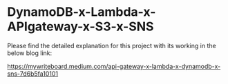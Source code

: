 # DynamoDB-x-Lambda-x-APIgateway-x-S3-x-SNS

Please find the detailed explanation for this project with its working in the below blog link:

https://mywriteboard.medium.com/api-gateway-x-lambda-x-dynamodb-x-sns-7d6b5fa10101
